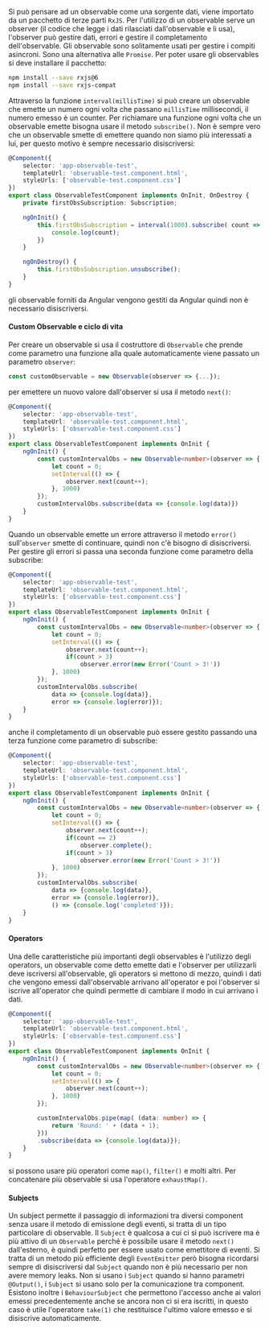 Si può pensare ad un observable come una sorgente dati, viene importato da un pacchetto di terze parti `RxJS`. Per l'utilizzo di un observable serve un observer (il codice che legge i dati rilasciati dall'observable e li usa), l'observer può gestire dati, errori e gestire il completamento dell'observable. Gli observable sono solitamente usati per gestire i compiti asincroni. Sono una alternativa alle `Promise`.
Per poter usare gli observables si deve installare il pacchetto:
```sh
npm install --save rxjs@6
npm install --save rxjs-compat
```

Attraverso la funzione `interval(millisTime)` si può creare un observable che emette un numero ogni volta che passano `millisTime` millisecondi, il numero emesso è un counter.
Per richiamare una funzione ogni volta che un observable emette bisogna usare il metodo `subscribe()`.
Non è sempre vero che un observable smette di emettere quando non siamo più interessati a lui, per questo motivo è sempre necessario disiscriversi:
```ts
@Component({
	selector: 'app-observable-test',
	templateUrl: 'observable-test.component.html',
	styleUrls: ['observable-test.component.css']
})
export class ObservableTestComponent implements OnInit, OnDestroy {
	private firstObsSubscription: Subscription;

	ngOnInit() {
		this.firstObsSubscription = interval(1000).subscribe( count => {
			console.log(count);
		})
	}

	ngOnDestroy() {
		this.firstObsSubscription.unsubscribe();
	}
}
```
gli observable forniti da Angular vengono gestiti da Angular quindi non è necessario disiscriversi.

#### Custom Observable e ciclo di vita
Per creare un observable si usa il costruttore di `Observable` che prende come parametro una funzione alla quale automaticamente viene passato un parametro `observer`:
```ts
const customObservable = new Observable(observer => {...});
```
per emettere un nuovo valore dall'observer si usa il metodo `next()`:
```ts
@Component({
	selector: 'app-observable-test',
	templateUrl: 'observable-test.component.html',
	styleUrls: ['observable-test.component.css']
})
export class ObservableTestComponent implements OnInit {
	ngOnInit() {
		const customIntervalObs = new Observable<number>(observer => {
			let count = 0;
			setInterval(() => {
				observer.next(count++);
			}, 1000)
		});
		customIntervalObs.subscribe(data => {console.log(data)})
	}
}
```
Quando un observable emette un errore attraverso il metodo `error()` sull'`observer` smette di continuare, quindi non c'è bisogno di disiscriversi. Per gestire gli errori si passa una seconda funzione come parametro della subscribe:
```ts
@Component({
	selector: 'app-observable-test',
	templateUrl: 'observable-test.component.html',
	styleUrls: ['observable-test.component.css']
})
export class ObservableTestComponent implements OnInit {
	ngOnInit() {
		const customIntervalObs = new Observable<number>(observer => {
			let count = 0;
			setInterval(() => {
				observer.next(count++);
				if(count > 3) 
					observer.error(new Error('Count > 3!'))
			}, 1000)
		});
		customIntervalObs.subscribe(
			data => {console.log(data)},
			error => {console.log(error)});
	}
}
```
anche il completamento di un observable può essere gestito passando una terza funzione come parametro di subscribe:
```ts
@Component({
	selector: 'app-observable-test',
	templateUrl: 'observable-test.component.html',
	styleUrls: ['observable-test.component.css']
})
export class ObservableTestComponent implements OnInit {
	ngOnInit() {
		const customIntervalObs = new Observable<number>(observer => {
			let count = 0;
			setInterval(() => {
				observer.next(count++);
				if(count == 2)
					observer.complete();
				if(count > 3) 
					observer.error(new Error('Count > 3!'))
			}, 1000)
		});
		customIntervalObs.subscribe(
			data => {console.log(data)},
			error => {console.log(error)},
			() => {console.log('completed')});
	}
}
```

#### Operators
Una delle caratteristiche più importanti degli observables è l'utilizzo degli operators, un observable come detto emette dati e l'observer per utilizzarli deve iscriversi all'observable, gli operators si mettono di mezzo, quindi i dati che vengono emessi dall'observable arrivano all'operator e poi l'observer si iscrive all'operator che quindi permette di cambiare il modo in cui arrivano i dati.
```ts
@Component({
	selector: 'app-observable-test',
	templateUrl: 'observable-test.component.html',
	styleUrls: ['observable-test.component.css']
})
export class ObservableTestComponent implements OnInit {
	ngOnInit() {
		const customIntervalObs = new Observable<number>(observer => {
			let count = 0;
			setInterval(() => {
				observer.next(count++);
			}, 1000)
		});

		customIntervalObs.pipe(map( (data: number) => {
			return 'Round: ' + (data + 1);
		}))
		.subscribe(data => {console.log(data)});
	}
}
```
si possono usare più operatori come `map()`, `filter()` e molti altri.
Per concatenare più observable si usa l'operatore `exhaustMap()`.

#### Subjects
Un subject permette il passaggio di informazioni tra diversi component senza usare il metodo di emissione degli eventi, si tratta di un tipo particolare di observable.
Il `Subject` è qualcosa a cui ci si può iscrivere ma è più attivo di un `Observable` perché è possibile usare il metodo `next()` dall'esterno, è quindi perfetto per essere usato come emettitore di eventi.
Si tratta di un metodo più efficiente degli `EventEmitter` però bisogna ricordarsi sempre di disiscriversi dal `Subject` quando non è più necessario per non avere memory leaks. 
Non si usano i `Subject` quando si hanno parametri `@Output()`, i `Subject` si usano solo per la comunicazione tra component.
Esistono inoltre i `BehaviourSubject` che permettono l'accesso anche ai valori emessi precedentemente anche se ancora non ci si era iscritti, in questo caso è utile l'operatore `take(1)` che restituisce l'ultimo valore emesso e si disiscrive automaticamente.